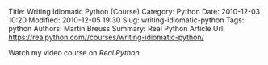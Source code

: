 Title: Writing Idiomatic Python (Course)
Category: Python
Date: 2010-12-03 10:20
Modified: 2010-12-05 19:30
Slug: writing-idiomatic-python
Tags: python
Authors: Martin Breuss
Summary: Real Python Article
Url: https://realpython.com//courses/writing-idiomatic-python/

Watch my video course on _Real Python_.
